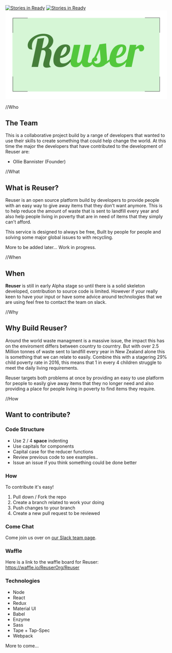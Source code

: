 [![Stories in Ready](https://badge.waffle.io/ReuserOrg/Reuser.png?label=ready&title=Ready)](https://waffle.io/ReuserOrg/Reuser)
[![Stories in Ready](https://badge.waffle.io/ReuserOrg/Reuser.png?label=ready&title=Ready)](https://waffle.io/ReuserOrg/Reuser)
![Reuser](https://github.com/Olwiba/Reuser/blob/master/resources/images/Reuser.png?raw=true "Reuser")

//Who

## The Team

This is a collaborative project build by a range of developers that wanted to use their skills to create something that could help change the world. 
At this time the major the developers that have contributed to the development of Reuser are:
- Ollie Bannister (Founder)

//What

## What is Reuser?

Reuser is an open source platform build by developers to provide people with an easy way to give away items that they don't want anymore.
This is to help reduce the amount of waste that is sent to landfill every year and also help people living in poverty that are in need of items that they simply can't afford.

This service is designed to always be free, Built by people for people and solving some major global issues to with recycling. 

More to be added later... Work in progress.

//When

## When

__Reuser__ is still in early Alpha stage so until there is a solid skeleton developed, contribution to source code is limited. However if your really keen to have your input or have some advice around technologies that we are using feel free to contact the team on slack.  

//Why

## Why Build Reuser?

Around the world waste managment is a massive issue, the impact this has on the enviroment differs between country to courntry. But with over 2.5 Million tonnes of waste sent to landfill every year in New Zealand alone this is something that we can relate to easily. Combine this with a stagering 29% child poverty rate in 2016, this means that 1 in every 4 children struggle to meet the daily living requirements. 

Reuser targets both problems at once by providing an easy to use platform for people to easily give away items that they no longer need and also providing a place for people living in poverty to find items they require.

//How

## Want to contribute?

### Code Structure

- Use 2 / 4 __space__ indenting 
- Use capitals for components
- Capital case for the reducer functions
- Review previous code to see examples..
- Issue an issue if you think something could be done better

### How

To contribute it's easy! 

1. Pull down / Fork the repo
2. Create a branch related to work your doing
3. Push changes to your branch
4. Create a new pull request to be reviewed

### Come Chat

Come join us over on [our Slack team page](https://reuser.slack.com).

### Waffle

Here is a link to the waffle board for Reuser: https://waffle.io/ReuserOrg/Reuser

### Technologies

- Node
- React
- Redux
- Material UI
- Babel
- Enzyme
- Sass
- Tape + Tap-Spec
- Webpack

More to come...
